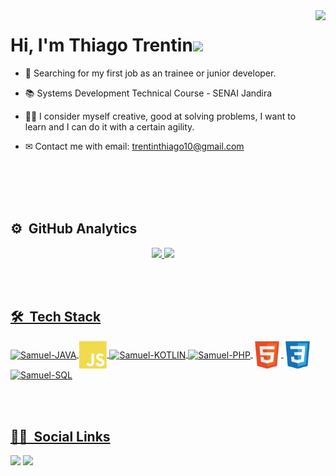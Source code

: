 <img align="right" height="590em" src="https://raw.githubusercontent.com/gist/Thiago9x/98c8d9ee339e993e1ec978dcd115ad1d/raw/858bd5b9417310f34bf01f1047e6be717abf204a/gitHubCard.svg"/>

<h1 align="left">Hi, I'm Thiago Trentin<img src="https://raw.githubusercontent.com/kaueMarques/kaueMarques/master/hi.gif" width="30px"></h1>

- 💼 Searching for my first job as an trainee or junior developer.

- 📚 Systems Development Technical Course - SENAI Jandira

- 🤵🏻 I consider myself creative, good at solving problems, I want to learn and I can do it with a certain agility.

- ✉ Contact me with email: trentinthiago10@gmail.com

<br><br>
<br><br>


  ## ⚙️ &nbsp;GitHub Analytics

<div align="center">
  <a href="https://github.com/Thiago9x">
  <img height="180em" src="https://github-readme-stats.vercel.app/api?username=Thiago9x&show_icons=true&theme=radical&include_all_commits=true&count_private=true"/>
  <img height="180em" src="https://github-readme-stats.vercel.app/api/top-langs/?username=Thiago9x&layout=compact&langs_count=7&theme=radical"/>
</div>
  
  <br><br>
  
  ## 🛠 &nbsp;Tech Stack
  
 <div style="display: inline_block">
  <img align="center" alt="Samuel-JAVA" height="45" width="45" src="https://cdn.jsdelivr.net/gh/devicons/devicon/icons/java/java-original.svg"/>
    <img align="center" alt="Samuel-Js" height="45" width="45" src="https://raw.githubusercontent.com/devicons/devicon/master/icons/javascript/javascript-plain.svg"/>
  <img align="center" alt="Samuel-KOTLIN" height="45" width="45" src="https://cdn.jsdelivr.net/gh/devicons/devicon/icons/kotlin/kotlin-original.svg"/>
  <img align="center" alt="Samuel-PHP" height="45" width="45"src="https://cdn.jsdelivr.net/gh/devicons/devicon/icons/php/php-original.svg"/>
   <img align="center" alt="Samuel-HTML" height="45" width="45" src="https://raw.githubusercontent.com/devicons/devicon/master/icons/html5/html5-original.svg"/>
  <img align="center" alt="Samuel-CSS" height="45" width="45" src="https://raw.githubusercontent.com/devicons/devicon/master/icons/css3/css3-original.svg"/>
  <img align="center" alt="Samuel-SQL" height="45" width="45" src="https://cdn.jsdelivr.net/gh/devicons/devicon/icons/mysql/mysql-plain.svg"/>
 </div>

   <br><br>
  
## 🤵🏻 &nbsp;Social Links
  <div>
     <a href="https://www.linkedin.com/in/thiago-trentin-20a914212/" target="_blank"><img src="https://img.shields.io/badge/-LinkedIn-%230077B5?style=for-the-badge&logo=linkedin&logoColor=white" target="_blank"></a> 
     <a href="mailto:trentinthiago10@gmail.com"><img src="https://img.shields.io/badge/-Gmail-%23333?style=for-the-badge&logo=gmail&logoColor=white" target="_blank"></a>
  </div>  
